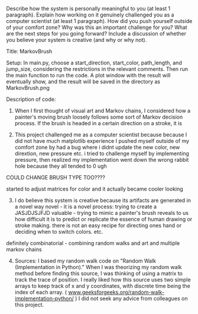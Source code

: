 Describe how the system is personally meaningful to you (at least 1 paragraph).
Explain how working on it genuinely challenged you as a computer scientist (at least 1 paragraph).
    How did you push yourself outside of your comfort zone?
    Why was this an important challenge for you?
    What are the next steps for you going forward?
Include a discussion of whether you believe your system is creative (and why or why not).


Title: MarkovBrush

Setup:
    In main.py, choose a start_direction, start_color, path_length, and jump_size, considering the restrictions in the 
    relevant comments. Then run the main function to run the code. A plot window with the result will eventually show,
    and the result will be saved in the directory as MarkovBrush.png

Description of code: 
    


1. When I first thought of visual art and Markov chains, I considered how a painter's moving brush loosely follows some 
sort of Markov decision process. If the brush is headed in a certain direction on a stroke, it is 

2. This project challenged me as a computer scientist because 
because I did not have much matplotlib experience
 I pushed myself outside of my comfort zone by
had a bug where i didnt update the new color, new dirextion, new pressure etc. 
i tried to challenge myself by implementing pressure, then realized my implementation went down the wrong rabbit hole 
because they all tended to 0 ugh 

COULD CHANGE BRUSH TYPE TOO????

started to adjust matrices for color and it actually became cooler looking 


3. I do believe this system is creative because its artifacts are generated in a novel way 
   novel - it is a novel process: trying to create a JASJDJSJFJD
   valuable - trying to mimic a painter's brush reveals to us how difficult it is to predict or replicate the essence
   of human drawing or stroke making. there is not an easy recipe for directing ones hand or deciding when to switch
   colors. etc. 

definitely combinatorial - combining random walks and art and multiple markov chains

4. Sources: 
    I based my random walk code on "Random Walk (Implementation in Python)." When I was theorizing my random walk 
    method before finding this source, I was thinking of using a matrix to track the trace of position. I really 
    liked how this source uses two simple arrays to keep track of x and y coordinates, with discrete time being the
    index of each array. 
    ( www.geeksforgeeks.org/random-walk-implementation-python/ ) 
    I did not seek any advice from colleagues on this project. 